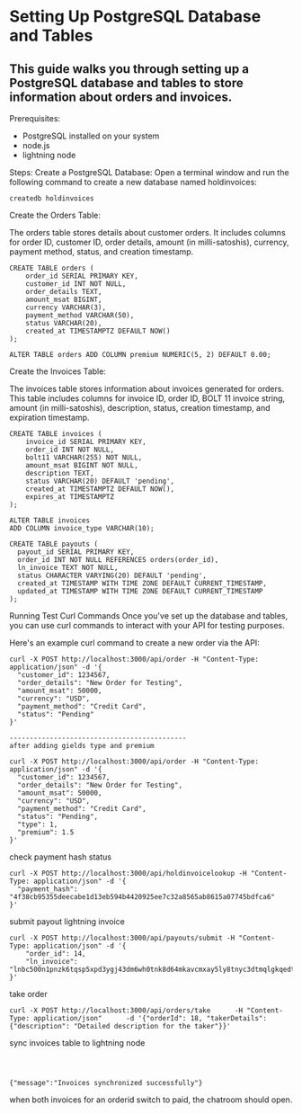 # Setting Up PostgreSQL Database and Tables
## This guide walks you through setting up a PostgreSQL database and tables to store information about orders and invoices.

Prerequisites:

- PostgreSQL installed on your system
- node.js
- lightning node

Steps:
Create a PostgreSQL Database:
Open a terminal window and run the following command to create a new database named holdinvoices:

```
createdb holdinvoices
```

Create the Orders Table:

The orders table stores details about customer orders. It includes columns for order ID, customer ID, order details, amount (in milli-satoshis), currency, payment method, status, and creation timestamp.

```
CREATE TABLE orders (
    order_id SERIAL PRIMARY KEY,
    customer_id INT NOT NULL,
    order_details TEXT,
    amount_msat BIGINT,
    currency VARCHAR(3),
    payment_method VARCHAR(50),
    status VARCHAR(20),
    created_at TIMESTAMPTZ DEFAULT NOW()
);

ALTER TABLE orders ADD COLUMN premium NUMERIC(5, 2) DEFAULT 0.00;
```

Create the Invoices Table:

The invoices table stores information about invoices generated for orders. This table includes columns for invoice ID, order ID, BOLT 11 invoice string, amount (in milli-satoshis), description, status, creation timestamp, and expiration timestamp.

```
CREATE TABLE invoices (
    invoice_id SERIAL PRIMARY KEY,
    order_id INT NOT NULL,
    bolt11 VARCHAR(255) NOT NULL,
    amount_msat BIGINT NOT NULL,
    description TEXT,
    status VARCHAR(20) DEFAULT 'pending',
    created_at TIMESTAMPTZ DEFAULT NOW(),
    expires_at TIMESTAMPTZ
);

ALTER TABLE invoices
ADD COLUMN invoice_type VARCHAR(10);
```

```
CREATE TABLE payouts (
  payout_id SERIAL PRIMARY KEY,
  order_id INT NOT NULL REFERENCES orders(order_id),
  ln_invoice TEXT NOT NULL,
  status CHARACTER VARYING(20) DEFAULT 'pending',
  created_at TIMESTAMP WITH TIME ZONE DEFAULT CURRENT_TIMESTAMP,
  updated_at TIMESTAMP WITH TIME ZONE DEFAULT CURRENT_TIMESTAMP
);
```

Running Test Curl Commands
Once you've set up the database and tables, you can use curl commands to interact with your API for testing purposes.

Here's an example curl command to create a new order via the API:
```
curl -X POST http://localhost:3000/api/order -H "Content-Type: application/json" -d '{
  "customer_id": 1234567,
  "order_details": "New Order for Testing",
  "amount_msat": 50000,
  "currency": "USD",
  "payment_method": "Credit Card",
  "status": "Pending"
}'

--------------------------------------------
after adding gields type and premium

curl -X POST http://localhost:3000/api/order -H "Content-Type: application/json" -d '{
  "customer_id": 1234567,
  "order_details": "New Order for Testing",
  "amount_msat": 50000,
  "currency": "USD",
  "payment_method": "Credit Card",
  "status": "Pending",
  "type": 1,
  "premium": 1.5
}'

```

check payment hash status
```
curl -X POST http://localhost:3000/api/holdinvoicelookup -H "Content-Type: application/json" -d '{
  "payment_hash": "4f38cb95355deecabe1d13eb594b4420925ee7c32a8565ab8615a07745bdfca6"
}'
```

submit payout lightning invoice

```
curl -X POST http://localhost:3000/api/payouts/submit -H "Content-Type: application/json" -d '{
    "order_id": 14,
    "ln_invoice": "lnbc500n1pnzk6tqsp5xpd3ygj43dm6wh0tnk8d64mkavcmxay5ly8tnyc3dtmqlgkqedtqp..."
}'
```

take order
```
curl -X POST http://localhost:3000/api/orders/take      -H "Content-Type: application/json"      -d '{"orderId": 18, "takerDetails": {"description": "Detailed description for the taker"}}'
```

sync invoices table to lightning node
```



{"message":"Invoices synchronized successfully"}
```

when both invoices for an orderid switch to paid, the chatroom should open.